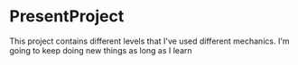 # PresentProject
This project contains different levels that I've used different mechanics. I'm going to keep doing new things as long as I learn
